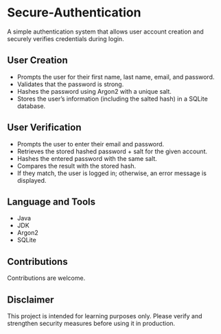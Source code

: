 # Secure-Authentication
A simple authentication system that allows user account creation and securely verifies credentials during login.
## User Creation
- Prompts the user for their first name, last name, email, and password.
- Validates that the password is strong.
- Hashes the password using Argon2 with a unique salt.
- Stores the user’s information (including the salted hash) in a SQLite database.
## User Verification
- Prompts the user to enter their email and password.
- Retrieves the stored hashed password + salt for the given account.
- Hashes the entered password with the same salt.
- Compares the result with the stored hash.
- If they match, the user is logged in; otherwise, an error message is displayed.
## Language and Tools
- Java
- JDK
- Argon2
- SQLite
## Contributions
Contributions are welcome.
## Disclaimer
This project is intended for learning purposes only. Please verify and strengthen security measures before using it in production.

